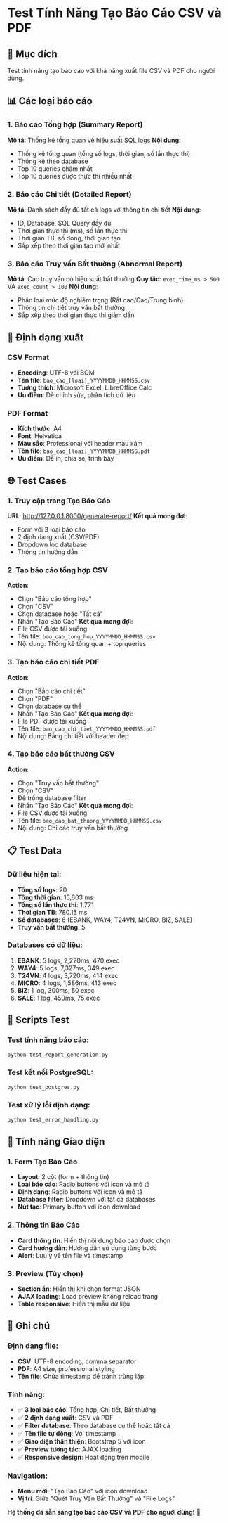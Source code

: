 # Test Tính Năng Tạo Báo Cáo CSV và PDF

## 🎯 Mục đích
Test tính năng tạo báo cáo với khả năng xuất file CSV và PDF cho người dùng.

## 📊 Các loại báo cáo

### 1. Báo cáo Tổng hợp (Summary Report)
**Mô tả**: Thống kê tổng quan về hiệu suất SQL logs
**Nội dung**:
- Thống kê tổng quan (tổng số logs, thời gian, số lần thực thi)
- Thống kê theo database
- Top 10 queries chậm nhất
- Top 10 queries được thực thi nhiều nhất

### 2. Báo cáo Chi tiết (Detailed Report)
**Mô tả**: Danh sách đầy đủ tất cả logs với thông tin chi tiết
**Nội dung**:
- ID, Database, SQL Query đầy đủ
- Thời gian thực thi (ms), số lần thực thi
- Thời gian TB, số dòng, thời gian tạo
- Sắp xếp theo thời gian tạo mới nhất

### 3. Báo cáo Truy vấn Bất thường (Abnormal Report)
**Mô tả**: Các truy vấn có hiệu suất bất thường
**Quy tắc**: `exec_time_ms > 500` VÀ `exec_count > 100`
**Nội dung**:
- Phân loại mức độ nghiêm trọng (Rất cao/Cao/Trung bình)
- Thông tin chi tiết truy vấn bất thường
- Sắp xếp theo thời gian thực thi giảm dần

## 📁 Định dạng xuất

### CSV Format
- **Encoding**: UTF-8 với BOM
- **Tên file**: `bao_cao_[loai]_YYYYMMDD_HHMMSS.csv`
- **Tương thích**: Microsoft Excel, LibreOffice Calc
- **Ưu điểm**: Dễ chỉnh sửa, phân tích dữ liệu

### PDF Format
- **Kích thước**: A4
- **Font**: Helvetica
- **Màu sắc**: Professional với header màu xám
- **Tên file**: `bao_cao_[loai]_YYYYMMDD_HHMMSS.pdf`
- **Ưu điểm**: Dễ in, chia sẻ, trình bày

## 🌐 Test Cases

### 1. Truy cập trang Tạo Báo Cáo
**URL**: http://127.0.0.1:8000/generate-report/
**Kết quả mong đợi**: 
- Form với 3 loại báo cáo
- 2 định dạng xuất (CSV/PDF)
- Dropdown lọc database
- Thông tin hướng dẫn

### 2. Tạo báo cáo tổng hợp CSV
**Action**: 
- Chọn "Báo cáo tổng hợp"
- Chọn "CSV"
- Chọn database hoặc "Tất cả"
- Nhấn "Tạo Báo Cáo"
**Kết quả mong đợi**: 
- File CSV được tải xuống
- Tên file: `bao_cao_tong_hop_YYYYMMDD_HHMMSS.csv`
- Nội dung: Thống kê tổng quan + top queries

### 3. Tạo báo cáo chi tiết PDF
**Action**: 
- Chọn "Báo cáo chi tiết"
- Chọn "PDF"
- Chọn database cụ thể
- Nhấn "Tạo Báo Cáo"
**Kết quả mong đợi**: 
- File PDF được tải xuống
- Tên file: `bao_cao_chi_tiet_YYYYMMDD_HHMMSS.pdf`
- Nội dung: Bảng chi tiết với header đẹp

### 4. Tạo báo cáo bất thường CSV
**Action**: 
- Chọn "Truy vấn bất thường"
- Chọn "CSV"
- Để trống database filter
- Nhấn "Tạo Báo Cáo"
**Kết quả mong đợi**: 
- File CSV được tải xuống
- Tên file: `bao_cao_bat_thuong_YYYYMMDD_HHMMSS.csv`
- Nội dung: Chỉ các truy vấn bất thường

## 📋 Test Data

### Dữ liệu hiện tại:
- **Tổng số logs**: 20
- **Tổng thời gian**: 15,603 ms
- **Tổng số lần thực thi**: 1,771
- **Thời gian TB**: 780.15 ms
- **Số databases**: 6 (EBANK, WAY4, T24VN, MICRO, BIZ, SALE)
- **Truy vấn bất thường**: 5

### Databases có dữ liệu:
1. **EBANK**: 5 logs, 2,220ms, 470 exec
2. **WAY4**: 5 logs, 7,327ms, 349 exec  
3. **T24VN**: 4 logs, 3,720ms, 414 exec
4. **MICRO**: 4 logs, 1,586ms, 413 exec
5. **BIZ**: 1 log, 300ms, 50 exec
6. **SALE**: 1 log, 450ms, 75 exec

## 🔧 Scripts Test

### Test tính năng báo cáo:
```bash
python test_report_generation.py
```

### Test kết nối PostgreSQL:
```bash
python test_postgres.py
```

### Test xử lý lỗi định dạng:
```bash
python test_error_handling.py
```

## 🎨 Tính năng Giao diện

### 1. Form Tạo Báo Cáo
- **Layout**: 2 cột (form + thông tin)
- **Loại báo cáo**: Radio buttons với icon và mô tả
- **Định dạng**: Radio buttons với icon và mô tả
- **Database filter**: Dropdown với tất cả databases
- **Nút tạo**: Primary button với icon download

### 2. Thông tin Báo Cáo
- **Card thông tin**: Hiển thị nội dung báo cáo được chọn
- **Card hướng dẫn**: Hướng dẫn sử dụng từng bước
- **Alert**: Lưu ý về tên file và timestamp

### 3. Preview (Tùy chọn)
- **Section ẩn**: Hiển thị khi chọn format JSON
- **AJAX loading**: Load preview không reload trang
- **Table responsive**: Hiển thị mẫu dữ liệu

## 📝 Ghi chú

### Định dạng file:
- **CSV**: UTF-8 encoding, comma separator
- **PDF**: A4 size, professional styling
- **Tên file**: Chứa timestamp để tránh trùng lặp

### Tính năng:
- ✅ **3 loại báo cáo**: Tổng hợp, Chi tiết, Bất thường
- ✅ **2 định dạng xuất**: CSV và PDF
- ✅ **Filter database**: Theo database cụ thể hoặc tất cả
- ✅ **Tên file tự động**: Với timestamp
- ✅ **Giao diện thân thiện**: Bootstrap 5 với icon
- ✅ **Preview tương tác**: AJAX loading
- ✅ **Responsive design**: Hoạt động trên mobile

### Navigation:
- **Menu mới**: "Tạo Báo Cáo" với icon download
- **Vị trí**: Giữa "Quét Truy Vấn Bất Thường" và "File Logs"

**Hệ thống đã sẵn sàng tạo báo cáo CSV và PDF cho người dùng!** 🚀
